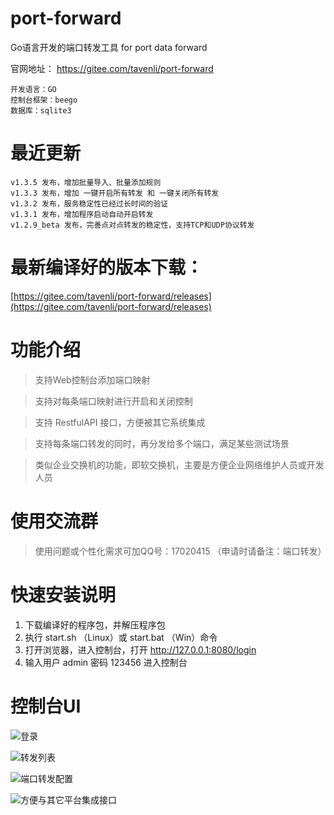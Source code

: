 
# port-forward
Go语言开发的端口转发工具  for port data forward

官网地址：
https://gitee.com/tavenli/port-forward

```
开发语言：GO
控制台框架：beego
数据库：sqlite3
```

# 最近更新
```
v1.3.5 发布，增加批量导入、批量添加规则
v1.3.3 发布，增加 一键开启所有转发 和 一键关闭所有转发
v1.3.2 发布，服务稳定性已经过长时间的验证
v1.3.1 发布，增加程序启动自动开启转发
v1.2.9_beta 发布，完善点对点转发的稳定性，支持TCP和UDP协议转发
```

# 最新编译好的版本下载：
[https://gitee.com/tavenli/port-forward/releases](https://gitee.com/tavenli/port-forward/releases)



# 功能介绍

> 支持Web控制台添加端口映射

> 支持对每条端口映射进行开启和关闭控制

> 支持 RestfulAPI 接口，方便被其它系统集成

> 支持每条端口转发的同时，再分发给多个端口，满足某些测试场景

> 类似企业交换机的功能，即软交换机，主要是方便企业网络维护人员或开发人员


# 使用交流群

> 使用问题或个性化需求可加QQ号：17020415  （申请时请备注：端口转发）

# 快速安装说明
1. 下载编译好的程序包，并解压程序包
2. 执行 start.sh （Linux）或 start.bat （Win）命令
3. 打开浏览器，进入控制台，打开 http://127.0.0.1:8080/login
4. 输入用户 admin  密码 123456 进入控制台


# 控制台UI
![登录](https://gitee.com/tavenli/port-forward/raw/master/screenshot/Login.png "在这里输入图片标题")


![转发列表](https://gitee.com/tavenli/port-forward/raw/master/screenshot/List.png "在这里输入图片标题")


![端口转发配置](https://gitee.com/tavenli/port-forward/raw/master/screenshot/edit.png "在这里输入图片标题")


![方便与其它平台集成接口](https://gitee.com/tavenli/port-forward/raw/master/screenshot/ApiDoc.png "在这里输入图片标题")

